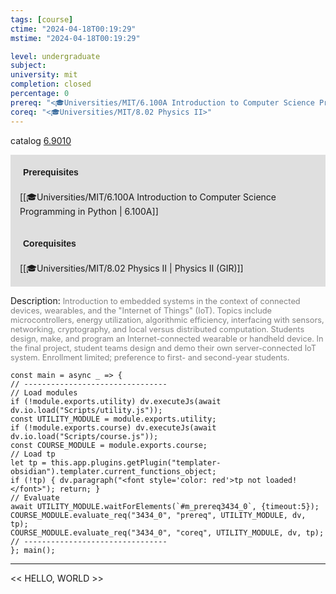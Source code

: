 ```yaml
---
tags: [course]
ctime: "2024-04-18T00:19:29"
mstime: "2024-04-18T00:19:29"

level: undergraduate
subject: 
university: mit
completion: closed
percentage: 0
prereq: "<🎓Universities/MIT/6.100A Introduction to Computer Science Programming in Python>"
coreq: "<🎓Universities/MIT/8.02 Physics II>"
---
```


catalog [6.9010](http://student.mit.edu/catalog/m6e.html#6.9010)

<span style="display: block; padding: 15px; background-color: rgb(100, 100, 100, 0.2);"><font id="m_prereq3434_0" style="display: block; font-family: Arial, sans-serif; font-weight: bold; padding: 5px">Prerequisites</font><br><span id="prereq3434_0">[[🎓Universities/MIT/6.100A Introduction to Computer Science Programming in Python | 6.100A]]</span></span>
<span style="display: block; padding: 15px; background-color: rgb(100, 100, 100, 0.2);"><font id="m_coreq3434_0" style="display: block; font-family: Arial, sans-serif; font-weight: bold; padding: 5px">Corequisites</font><br><span id="coreq3434_0">[[🎓Universities/MIT/8.02 Physics II | Physics II (GIR)]]</span></span>

<font style="">Description:</font>
<font style="color: grey; font-size: 0.8rem;">Introduction to embedded systems in the context of connected devices, wearables, and the "Internet of Things" (IoT). Topics include microcontrollers, energy utilization, algorithmic efficiency, interfacing with sensors, networking, cryptography, and local versus distributed computation. Students design, make, and program an Internet-connected wearable or handheld device. In the final project, student teams design and demo their own server-connected IoT system. Enrollment limited; preference to first- and second-year students.</font>

```dataviewjs
const main = async _ => {
// --------------------------------
// Load modules
if (!module.exports.utility) dv.executeJs(await dv.io.load("Scripts/utility.js"));
const UTILITY_MODULE = module.exports.utility;
if (!module.exports.course) dv.executeJs(await dv.io.load("Scripts/course.js"));
const COURSE_MODULE = module.exports.course;
// Load tp
let tp = this.app.plugins.getPlugin("templater-obsidian").templater.current_functions_object;
if (!tp) { dv.paragraph("<font style='color: red'>tp not loaded!</font>"); return; }
// Evaluate
await UTILITY_MODULE.waitForElements(`#m_prereq3434_0`, {timeout:5});
COURSE_MODULE.evaluate_req("3434_0", "prereq", UTILITY_MODULE, dv, tp);
COURSE_MODULE.evaluate_req("3434_0", "coreq", UTILITY_MODULE, dv, tp);
// --------------------------------
}; main();
```

---

<< HELLO, WORLD >>
